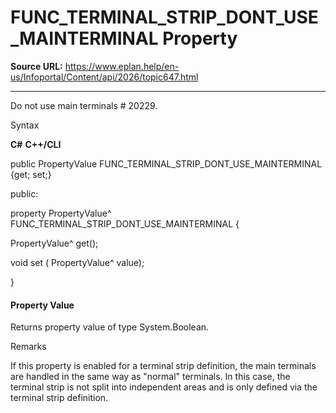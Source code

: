 # FUNC_TERMINAL_STRIP_DONT_USE_MAINTERMINAL Property

**Source URL:** https://www.eplan.help/en-us/Infoportal/Content/api/2026/topic647.html

---

Do not use main terminals # 20229.

Syntax

**C#**
**C++/CLI**


public PropertyValue FUNC_TERMINAL_STRIP_DONT_USE_MAINTERMINAL {get; set;}

public:

property PropertyValue^ FUNC_TERMINAL_STRIP_DONT_USE_MAINTERMINAL {

   PropertyValue^ get();

   void set (    PropertyValue^ value);

}


#### Property Value

Returns property value of type System.Boolean.

Remarks

If this property is enabled for a terminal strip definition, the main terminals are handled in the same way as "normal" terminals. In this case, the terminal strip is not split into independent areas and is only defined via the terminal strip definition.
